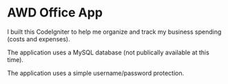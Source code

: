 AWD Office App
==============

I built this CodeIgniter to help me organize and track my business spending (costs and expenses). 

The application uses a MySQL database (not publically available at this time).

The application uses a simple username/password protection.

